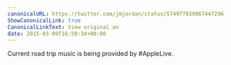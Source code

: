 ```yaml
---
canonicalURL: https://twitter.com/jmjordan/status/574977839067447296
ShowCanonicalLink: true
CanonicalLinkText: View original on
date: 2015-03-09T16:59:34+00:00
---
```

Current road trip music is being provided by #AppleLive.